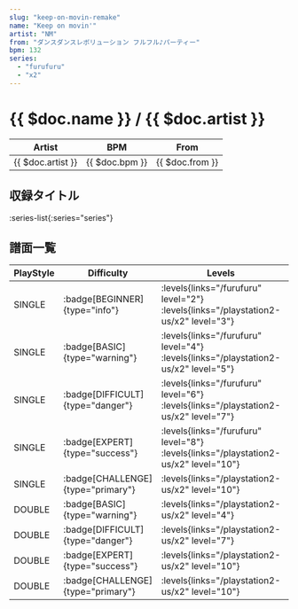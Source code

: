 ```yaml
---
slug: "keep-on-movin-remake"
name: "Keep on movin'"
artist: "NM"
from: "ダンスダンスレボリューション フルフル♪パーティー"
bpm: 132
series:
  - "furufuru"
  - "x2"
---
```


# {{ $doc.name }} / {{ $doc.artist }}

|Artist|BPM|From|
|------|---|----|
|{{ $doc.artist }}|{{ $doc.bpm }}|{{ $doc.from }}|

## 収録タイトル

:series-list{:series="series"}

## 譜面一覧

|PlayStyle|Difficulty|Levels|Notes|Movie|
|---------|----------|------|-----|-----|
|SINGLE| :badge[BEGINNER]{type="info"}| :levels{links="/furufuru" level="2"} :levels{links="/playstation2-us/x2" level="3"}|100/0||
|SINGLE| :badge[BASIC]{type="warning"}| :levels{links="/furufuru" level="4"} :levels{links="/playstation2-us/x2" level="5"}|155/26||
|SINGLE| :badge[DIFFICULT]{type="danger"}| :levels{links="/furufuru" level="6"} :levels{links="/playstation2-us/x2" level="7"}|198/53||
|SINGLE| :badge[EXPERT]{type="success"}| :levels{links="/furufuru" level="8"} :levels{links="/playstation2-us/x2" level="10"}|276/59||
|SINGLE| :badge[CHALLENGE]{type="primary"}| :levels{links="/playstation2-us/x2" level="10"}|261/59(20)||
|DOUBLE| :badge[BASIC]{type="warning"}| :levels{links="/playstation2-us/x2" level="4"}|129/40||
|DOUBLE| :badge[DIFFICULT]{type="danger"}| :levels{links="/playstation2-us/x2" level="7"}|184/44||
|DOUBLE| :badge[EXPERT]{type="success"}| :levels{links="/playstation2-us/x2" level="10"}|275/52||
|DOUBLE| :badge[CHALLENGE]{type="primary"}| :levels{links="/playstation2-us/x2" level="10"}|255/52(23)||
